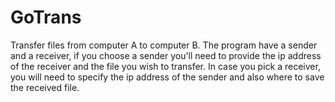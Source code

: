 # GoTrans

Transfer files from computer A to computer B. The program have a sender and a
receiver, if you choose a sender you'll need to provide the ip address of the
receiver and the file you wish to transfer. In case you pick a receiver, you
will need to specify the ip address of the sender and also where to save the
received file.
